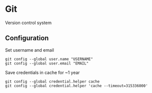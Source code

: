 # Git
Version control system

## Configuration
Set username and email
```
git config --global user.name "USERNAME"
git config --global user.email "EMAIL"
```

Save credentials in cache for ~1 year
```
git config --global credential.helper cache
git config --global credential.helper 'cache --timeout=315336000'
```